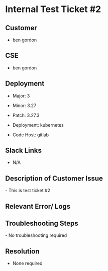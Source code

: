 # Internal Test Ticket #2

## Customer
- ben gordon​ 

## CSE
- ben gordon​

## Deployment

- Major: 3
- Minor: 3.27

- Patch: 3.27.3

- Deployment: kubernetes

- Code Host: gitlab


## Slack Links

- N/A

## Description of Customer Issue

- This is test ticket #2
## Relevant Error/ Logs



## Troubleshooting Steps
- No troubleshooting required
## Resolution
- None required



